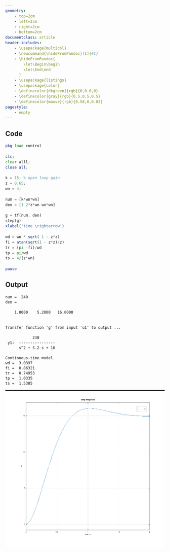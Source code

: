 ```yaml
---
geometry:
    - top=2cm
    - left=2cm
    - right=2cm
    - bottom=2cm
documentclass: article
header-includes:
    - \usepackage{multicol}
    - \newcommand{\hideFromPandoc}[1]{#1}
    - \hideFromPandoc{
        \let\Begin\begin
        \let\End\end
      }
    - \usepackage{listings}
    - \usepackage{color}
    - \definecolor{dkgreen}{rgb}{0,0.6,0}
    - \definecolor{gray}{rgb}{0.5,0.5,0.5}
    - \definecolor{mauve}{rgb}{0.58,0,0.82}
pagestyle:
    - empty
---
```


## Code


```octave
pkg load control

clc;
clear alll;
close all;

k = 15; % open loop gain
z = 0.65;
wn = 4;

num = [k*wn*wn]
den = [1 2*z*wn wn*wn]

g = tf(num, den)
step(g)
xlabel('time \rightarrow')

wd = wn * sqrt( 1 - z*z)
fi = atan(sqrt(1 - z*z)/z)
tr = (pi -fi)/wd
tp = pi/wd
ts = 4/(z*wn)

pause
```

## Output

```
num =  240
den =

    1.0000    5.2000   16.0000


Transfer function 'g' from input 'u1' to output ...

            240
 y1:  ----------------
      s^2 + 5.2 s + 16

Continuous-time model.
wd =  3.0397
fi =  0.86321
tr =  0.74953
tp =  1.0335
ts =  1.5385
```


![Step Response of Second order System](img/experiment5.png)
